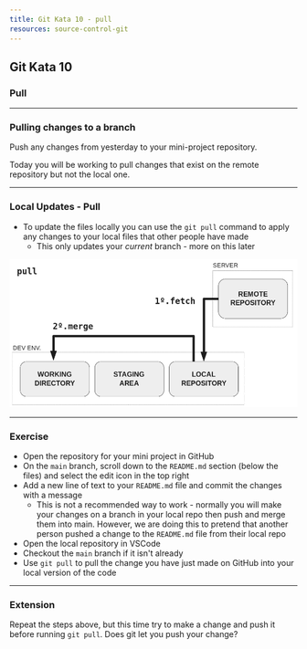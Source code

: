 ```yaml
---
title: Git Kata 10 - pull
resources: source-control-git
---
```


## Git Kata 10

### Pull

---

### Pulling changes to a branch

Push any changes from yesterday to your mini-project repository.

Today you will be working to pull changes that exist on the remote repository but not the local one.

---

### Local Updates - Pull

- To update the files locally you can use the `git pull` command to apply any changes to your local files that other people have made
    - This only updates your _current_ branch - more on this later

![](./img/pull.png)

---

### Exercise

- Open the repository for your mini project in GitHub
- On the `main` branch, scroll down to the `README.md` section (below the files) and select the edit icon in the top right
- Add a new line of text to your `README.md` file and commit the changes with a message
    - This is not a recommended way to work - normally you will make your changes on a branch in your local repo then push and merge them into main. However, we are doing this to pretend that another person pushed a change to the `README.md` file from their local repo
- Open the local repository in VSCode
- Checkout the `main` branch if it isn't already
- Use `git pull` to pull the change you have just made on GitHub into your local version of the code

---

### Extension

Repeat the steps above, but this time try to make a change and push it before running `git pull`. Does git let you push your change?

